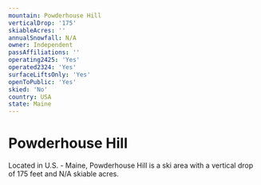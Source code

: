 ```yaml
---
mountain: Powderhouse Hill
verticalDrop: '175'
skiableAcres: ''
annualSnowfall: N/A
owner: Independent
passAffiliations: ''
operating2425: 'Yes'
operated2324: 'Yes'
surfaceLiftsOnly: 'Yes'
openToPublic: 'Yes'
skied: 'No'
country: USA
state: Maine
---
```


# Powderhouse Hill

Located in U.S. - Maine, Powderhouse Hill is a ski area with a vertical drop of 175 feet and N/A skiable acres.
